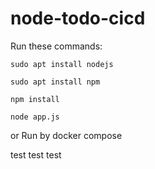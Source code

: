 # node-todo-cicd

Run these commands:


`sudo apt install nodejs`


`sudo apt install npm`


`npm install`

`node app.js`

or Run by docker compose

test
test
test

